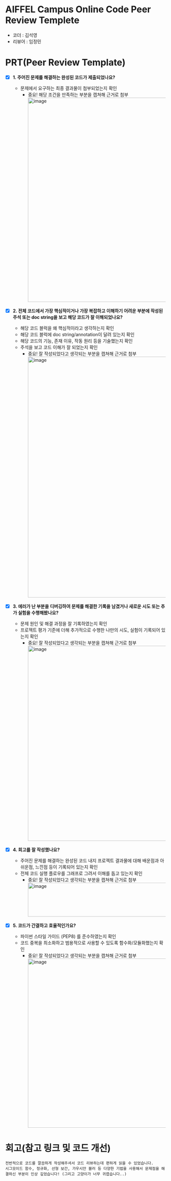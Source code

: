 # AIFFEL Campus Online Code Peer Review Templete
- 코더 : 김석영
- 리뷰어 : 임정민


# PRT(Peer Review Template)
- [X]  **1. 주어진 문제를 해결하는 완성된 코드가 제출되었나요?**
    - 문제에서 요구하는 최종 결과물이 첨부되었는지 확인
        - 중요! 해당 조건을 만족하는 부분을 캡쳐해 근거로 첨부
          <img width="836" height="639" alt="image" src="https://github.com/user-attachments/assets/d5662929-5b8f-42f0-88ca-d74cc6699337" />

    
- [X]  **2. 전체 코드에서 가장 핵심적이거나 가장 복잡하고 이해하기 어려운 부분에 작성된 
주석 또는 doc string을 보고 해당 코드가 잘 이해되었나요?**
    - 해당 코드 블럭을 왜 핵심적이라고 생각하는지 확인
    - 해당 코드 블럭에 doc string/annotation이 달려 있는지 확인
    - 해당 코드의 기능, 존재 이유, 작동 원리 등을 기술했는지 확인
    - 주석을 보고 코드 이해가 잘 되었는지 확인
        - 중요! 잘 작성되었다고 생각되는 부분을 캡쳐해 근거로 첨부
          <img width="836" height="753" alt="image" src="https://github.com/user-attachments/assets/78a3750d-dd96-4d63-98b2-fae7a8a2e866" />

        
- [X]  **3. 에러가 난 부분을 디버깅하여 문제를 해결한 기록을 남겼거나
새로운 시도 또는 추가 실험을 수행해봤나요?**
    - 문제 원인 및 해결 과정을 잘 기록하였는지 확인
    - 프로젝트 평가 기준에 더해 추가적으로 수행한 나만의 시도, 
    실험이 기록되어 있는지 확인
        - 중요! 잘 작성되었다고 생각되는 부분을 캡쳐해 근거로 첨부
          <img width="907" height="610" alt="image" src="https://github.com/user-attachments/assets/c91e6b91-8d1c-4dbf-bda5-772117827e53" />

        
- [X]  **4. 회고를 잘 작성했나요?**
    - 주어진 문제를 해결하는 완성된 코드 내지 프로젝트 결과물에 대해
    배운점과 아쉬운점, 느낀점 등이 기록되어 있는지 확인
    - 전체 코드 실행 플로우를 그래프로 그려서 이해를 돕고 있는지 확인
        - 중요! 잘 작성되었다고 생각되는 부분을 캡쳐해 근거로 첨부
          <img width="837" height="106" alt="image" src="https://github.com/user-attachments/assets/0734bc3d-5801-47d7-963f-ff134216123a" />

        
- [X]  **5. 코드가 간결하고 효율적인가요?**
    - 파이썬 스타일 가이드 (PEP8) 를 준수하였는지 확인
    - 코드 중복을 최소화하고 범용적으로 사용할 수 있도록 함수화/모듈화했는지 확인
        - 중요! 잘 작성되었다고 생각되는 부분을 캡쳐해 근거로 첨부
          <img width="831" height="529" alt="image" src="https://github.com/user-attachments/assets/416c4559-3ce5-4358-85fa-ab3521cc3d4c" />


# 회고(참고 링크 및 코드 개선)
```
전반적으로 코드를 깔끔하게 작성해주셔서 코드 리뷰하는데 편하게 읽을 수 있었습니다.
시그모이드 함수, 정규화, 선형 보간, 가우시안 블러 등 다양한 기법을 사용해서 문제점을 해결하신 부분이 인상 깊었습니다! (그리고 고양이가 너무 귀엽습니다..)
```
